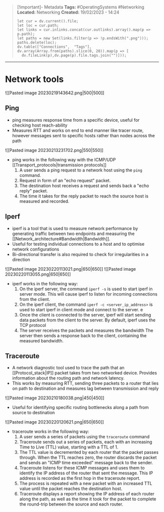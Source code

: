 > [!important]- Metadata
> **Tags:** #OperatingSystems #Networking 
> **Located:** Networking
> **Created:** 19/02/2023 - 14:24
> ```dataviewjs
>let cur = dv.current().file;
>let loc = cur.path;
>let links = cur.inlinks.concat(cur.outlinks).array().map(p => p.path);
>let paths = new Set(links.filter(p => !p.endsWith(".png")));
>paths.delete(loc);
>dv.table(["Connections",  "Tags"], dv.array(Array.from(paths).slice(0, 20)).map(p => [
>   dv.fileLink(p),dv.page(p).file.tags.join("")]));
> ```

___
# Network tools

![[Pasted image 20230219143642.png|500|500]]

## Ping
- ping measures response time from a specific device, useful for checking host reach-ability
- Measures RTT and works on end to end manner like tracer route, however messages sent to specific hosts rather than nodes across the path

![[Pasted image 20230213231702.png|550|550]]

- ping works in the following way with the ICMP/UDP [[Transport_protocols|transmission protocols]]
	1.  A user sends a ping request to a network host using the `ping` command.
	2.  Request in form of an "echo request" packet.
	3.  The destination host receives a request and sends back a "echo reply" packet.
	4.  The time it takes for the reply packet to reach the source host is measured and recorded.

## Iperf
- iperf is a tool that is used to measure network performance by generating traffic between two endpoints and measuring the [[Network_architecture#Bandwidth|Bandwidth]].
- Useful for testing individual connections to a host and to optimise network configurations 
- Bi-directional transfer is also required to check for irregularities in a direction

![[Pasted image 20230220113021.png|650|650]]
![[Pasted image 20230220113055.png|650|650]]

- iperf works in the following way:
	1. On the iperf server,  the command `iperf -s` is used to start iperf in server mode. This will cause iperf to listen for incoming connections from the client.
	2. On the iperf client, the command `iperf -c <server_ip_address>` is used to start iperf in client mode and connect to the server. e 
	3. Once the client is connected to the server, iperf will start sending data packets from the client to the server. By default, iperf uses the TCP protocol
	4. The server receives the packets and measures the bandwidth  The server then sends a response back to the client, containing the measured bandwidth. 


## Traceroute
- A network diagnostic tool used to trace the path that an [[Protocol_stack|IP]] packet takes from two networked device. Provides information about the routing path and network latency.
- This works by measuring RTT, sending three packets to a router that lies on path to destination and measures lag between transmission and reply

![[Pasted image 20230210180038.png|450|450]]

- Useful for identifying specific routing bottlenecks along a path from source to destination 

![[Pasted image 20230220120621.png|650|650]]

- traceroute works in the following way:
	 1. A user sends a series of packets using the `traceroute` command
	 2. Traceroute sends out a series of packets, each with an increasing Time to Live (TTL) value, starting with a TTL of 1.
	 3. The TTL value is decremented by each router that the packet passes through. When the TTL reaches zero, the router discards the packet and sends an "ICMP time exceeded" message back to the sender.
	 4. Traceroute listens for these ICMP messages and uses them to identify the IP address of the router that sent the message. This IP address is recorded as the first hop in the traceroute report.
	 5. The process is repeated with a new packet with an increased TTL value until the packet reaches the destination host.
	 6. Traceroute displays a report showing the IP address of each router along the path, as well as the time it took for the packet to complete the round-trip between the source and each router.
